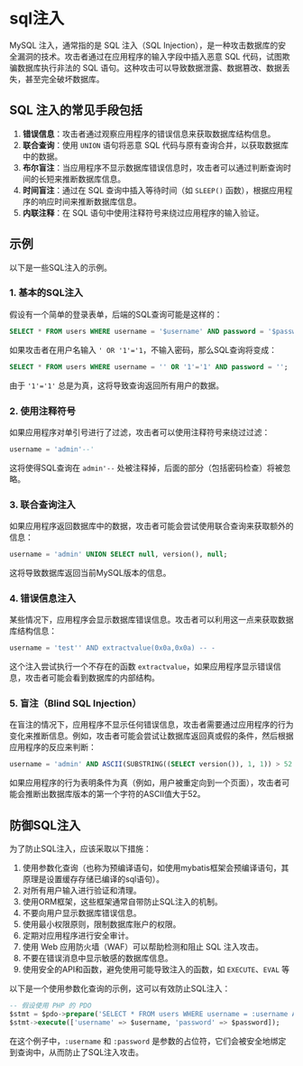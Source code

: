 # sql注入

MySQL 注入，通常指的是 SQL 注入（SQL Injection），是一种攻击数据库的安全漏洞的技术。攻击者通过在应用程序的输入字段中插入恶意 SQL 代码，试图欺骗数据库执行非法的 SQL 语句。这种攻击可以导致数据泄露、数据篡改、数据丢失，甚至完全破坏数据库。

## SQL 注入的常见手段包括

1. **错误信息**：攻击者通过观察应用程序的错误信息来获取数据库结构信息。
2. **联合查询**：使用 `UNION` 语句将恶意 SQL 代码与原有查询合并，以获取数据库中的数据。
3. **布尔盲注**：当应用程序不显示数据库错误信息时，攻击者可以通过判断查询时间的长短来推断数据库信息。
4. **时间盲注**：通过在 SQL 查询中插入等待时间（如 `SLEEP()` 函数），根据应用程序的响应时间来推断数据库信息。
5. **内联注释**：在 SQL 语句中使用注释符号来绕过应用程序的输入验证。

## 示例

以下是一些SQL注入的示例。

### 1. 基本的SQL注入

假设有一个简单的登录表单，后端的SQL查询可能是这样的：

```sql
SELECT * FROM users WHERE username = '$username' AND password = '$password';
```

如果攻击者在用户名输入 `' OR '1'='1`，不输入密码，那么SQL查询将变成：

```sql
SELECT * FROM users WHERE username = '' OR '1'='1' AND password = '';
```

由于 `'1'='1'` 总是为真，这将导致查询返回所有用户的数据。

### 2. 使用注释符号

如果应用程序对单引号进行了过滤，攻击者可以使用注释符号来绕过过滤：

```sql
username = 'admin'--'
```

这将使得SQL查询在 `admin'--` 处被注释掉，后面的部分（包括密码检查）将被忽略。

### 3. 联合查询注入

如果应用程序返回数据库中的数据，攻击者可能会尝试使用联合查询来获取额外的信息：

```sql
username = 'admin' UNION SELECT null, version(), null;
```

这将导致数据库返回当前MySQL版本的信息。

### 4. 错误信息注入

某些情况下，应用程序会显示数据库错误信息。攻击者可以利用这一点来获取数据库结构信息：

```sql
username = 'test'' AND extractvalue(0x0a,0x0a) -- -
```

这个注入尝试执行一个不存在的函数 `extractvalue`，如果应用程序显示错误信息，攻击者可能会看到数据库的内部结构。

### 5. 盲注（Blind SQL Injection）

在盲注的情况下，应用程序不显示任何错误信息，攻击者需要通过应用程序的行为变化来推断信息。例如，攻击者可能会尝试让数据库返回真或假的条件，然后根据应用程序的反应来判断：

```sql
username = 'admin' AND ASCII(SUBSTRING((SELECT version()), 1, 1)) > 52
```

如果应用程序的行为表明条件为真（例如，用户被重定向到一个页面），攻击者可能会推断出数据库版本的第一个字符的ASCII值大于52。

## 防御SQL注入

为了防止SQL注入，应该采取以下措施：

1. 使用参数化查询（也称为预编译语句，如使用mybatis框架会预编译语句，其原理是设置缓存存储已编译的sql语句）。
2. 对所有用户输入进行验证和清理。
3. 使用ORM框架，这些框架通常自带防止SQL注入的机制。
4. 不要向用户显示数据库错误信息。
5. 使用最小权限原则，限制数据库账户的权限。
6. 定期对应用程序进行安全审计。
7. 使用 Web 应用防火墙（WAF）可以帮助检测和阻止 SQL 注入攻击。
8. 不要在错误消息中显示敏感的数据库信息。
9. 使用安全的API和函数，避免使用可能导致注入的函数，如 `EXECUTE`、`EVAL` 等

以下是一个使用参数化查询的示例，这可以有效防止SQL注入：

```sql
-- 假设使用 PHP 的 PDO
$stmt = $pdo->prepare('SELECT * FROM users WHERE username = :username AND password = :password');
$stmt->execute(['username' => $username, 'password' => $password]);
```

在这个例子中，`:username` 和 `:password` 是参数的占位符，它们会被安全地绑定到查询中，从而防止了SQL注入攻击。
